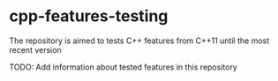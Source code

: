 # cpp-features-testing
The repository is aimed to tests C++ features from C++11 until the most recent version

TODO: Add information about tested features in this repository
